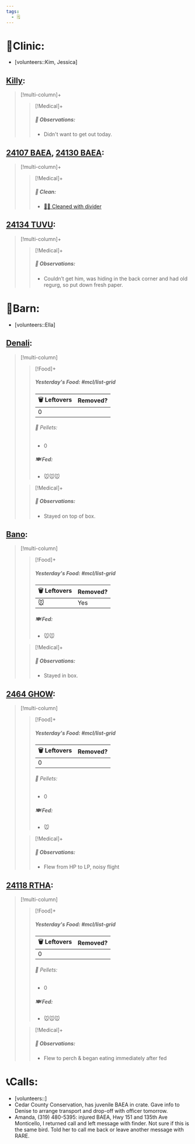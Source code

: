 ```yaml
---
tags:
  - 🗒️
---
```


# 🏥Clinic:
- [volunteers::Kim, Jessica]

## [Killy](../RARE%20Birds/Ed%20Birds/Killy.md):
> [!multi-column]+
>
>> [!Medical]+
>> ##### 🔭 Observations:
>> - Didn't want to get out today.

## [24107 BAEA](../RARE%20Birds/24107%20BAEA.md), [24130 BAEA](../RARE%20Birds/24130%20BAEA.md):
> [!multi-column]+
>
>> [!Medical]+
>>##### 🫧 Clean:
>> - [🧼➗ Cleaned with divider](../Admin/Codes/Cleaned%20with%20divider.md)
>>

## [24134 TUVU](../RARE%20Birds/24134%20TUVU.md):
> [!multi-column]+
>
>> [!Medical]+
>> ##### 🔭 Observations:
>> - Couldn’t get him, was hiding in the back corner and had old regurg, so put down fresh paper. 

# 🏡Barn:
- [volunteers::Ella]

## [Denali](../RARE%20Birds/Ed%20Birds/Denali.md):
> [!multi-column]
>
>> [!Food]+
>> ##### Yesterday's Food: #mcl/list-grid
>> |🗑️ Leftovers| Removed?
>> |---|---|
>>|0|
>>
>>###### 💩 Pellets:
>>- 0
>>
>> ##### 🍽️ Fed:
>> - 🐭🐭🐭
>
>> [!Medical]+
>> ##### 🔭 Observations:
>> - Stayed on top of box.

## [Bano](../RARE%20Birds/Ed%20Birds/Bano.md):
> [!multi-column]
>
>> [!Food]+
>> ##### Yesterday's Food: #mcl/list-grid
>> |🗑️ Leftovers| Removed?
>> |---|---|
>>|🐭|Yes
>>
>> ##### 🍽️ Fed:
>> - 🐭🐭
>
>> [!Medical]+
>> ##### 🔭 Observations:
>> - Stayed in box.

## [2464 GHOW](../RARE%20Birds/2464%20GHOW.md):
> [!multi-column]
>
>> [!Food]+
>> ##### Yesterday's Food: #mcl/list-grid
>> |🗑️ Leftovers| Removed?
>> |---|---|
>>|0|
>>
>>###### 💩 Pellets:
>>- 0
>>
>> ##### 🍽️ Fed:
>> - 🐭
>
>> [!Medical]+
>> ##### 🔭 Observations:
>> - Flew from HP to LP, noisy flight

## [24118 RTHA](../RARE%20Birds/24118%20RTHA.md):
> [!multi-column]
>
>> [!Food]+
>> ##### Yesterday's Food: #mcl/list-grid
>> |🗑️ Leftovers| Removed?
>> |---|---|
>>|0|
>>
>>###### 💩 Pellets:
>>- 0
>>
>> ##### 🍽️ Fed:
>> - 🐭🐭🐭
>
>> [!Medical]+
>> ##### 🔭 Observations:
>> - Flew to perch & began eating immediately after fed

# 📞Calls:
- [volunteers::]
- Cedar County Conservation, has juvenile BAEA in crate. Gave info to Denise to arrange transport and drop-off with officer tomorrow.
- Amanda, (319) 480-5395: injured BAEA, Hwy 151 and 135th Ave Monticello, I returned call and left message with finder. Not sure if this is the same bird. Told her to call me back or leave another message with RARE.